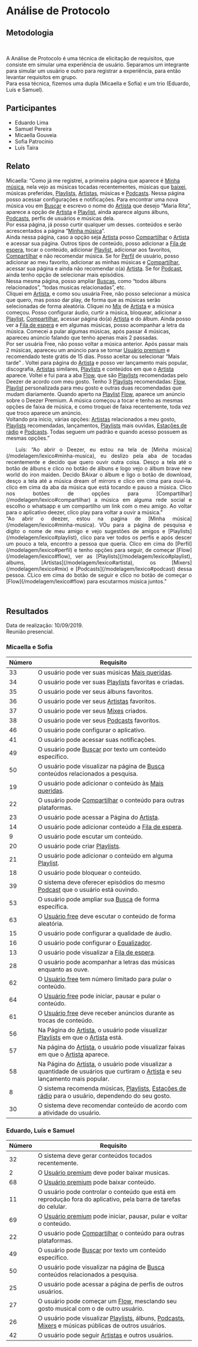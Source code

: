 #  Análise de Protocolo
<div class="line"></div>

##  Metodologia

<p align="justify">&emsp;

A Análise de Protocolo é uma técnica de elicitação de requisitos, que consiste em simular uma experiência de usuário. Separamos um integrante para simular um usuário e outro para registrar a experiência, para então levantar requisitos em grupo.
<br>
    Para essa técnica, fizemos uma dupla (Micaella e Sofia) e um trio (Eduardo, Luís e Samuel).

</p>

## Participantes
- Eduardo Lima
- Samuel Pereira
- Micaella Gouveia
- Sofia Patrocínio
- Luís Taira

## Relato

Micaella: “Como já me registrei, a primeira página que aparece é [Minha música](/modelagem/lexico#minha-musica), nela vejo as músicas tocadas recentementes, músicas que [baixei](/modelagem/lexico#download), músicas preferidas, [Playlists](/modelagem/lexico#playlist), [Artistas](/modelagem/lexico#artista), músicas e [Podcasts](/modelagem/lexico#podcast). Nessa página posso acessar configurações e notificações. Para encontrar uma nova música vou em [Buscar](/modelagem/lexico#busca) e escrevo o nome do [Artista](/modelagem/lexico#artista) que desejo “Maria Rita”, aparece a opção de [Artista](/modelagem/lexico#artista) e [Playlist](/modelagem/lexico#playlist), ainda aparece alguns álbuns, [Podcasts](/modelagem/lexico#podcast), perfis de usuários e músicas dela. <br>
 Por essa página, já posso curtir qualquer um desses. conteúdos e serão acrescentados a página “[Minha música](/modelagem/lexico#minha-musica)”.
<br>
Ainda nessa página, caso a opção seja [Artista](/modelagem/lexico#artista) posso [Compartilhar](/modelagem/lexico#compartilhar) o [Artista](/modelagem/lexico#artista) e acessar sua página. Outros tipos de conteúdo, posso adicionar a [Fila de espera](/modelagem/lexico#fila-de-espera), tocar o conteúdo, adicionar [Playlist](/modelagem/lexico#playlist), adicionar aos favoritos, [Compartilhar](/modelagem/lexico#compartilhar) e não recomendar música. Se for [Perfil](/modelagem/lexico#perfil) de usuário, posso adicionar ao meu favorito, adicionar as minhas músicas e [Compartilhar](/modelagem/lexico#compartilhar), acessar sua página e ainda não recomendar o(a) [Artista](/modelagem/lexico#artista). Se for [Podcast](/modelagem/lexico#podcast), ainda tenho opção de selecionar mais episódios.
<br>
Nessa mesma página, posso ampliar [Buscas](/modelagem/lexico#busca), como “todos álbuns relacionados”, “todas musicas relacionadas”, etc.
<br>
Cliquei em [Artista](/modelagem/lexico#artista), e como sou usuária Free, não posso selecionar a música que quero, mas posso dar play, de forma que as músicas serão selecionadas de forma aleatória. Cliquei no [Mix](/modelagem/lexico#mix) de [Artista](/modelagem/lexico#artista) e a música começou. Posso configurar áudio, curtir a música, bloquear, adicionar a [Playlist](/modelagem/lexico#playlist), [Compartilhar](/modelagem/lexico#compartilhar), acessar página do(a) [Artista](/modelagem/lexico#artista) e do álbum. Ainda posso ver a [Fila de espera](/modelagem/lexico#fila-de-espera) e em algumas músicas, posso acompanhar a letra da música. Comecei a pular algumas músicas, após passar 4 músicas, apareceu anúncio falando que tenho apenas mais 2 passadas. 
<br>
Por ser usuária Free, não posso voltar a música anterior. Após passar mais 2 músicas, apareceu um anúncio para se tornar [Usuário premium](/modelagem/lexico#usuario-premium) e recomendado teste grátis de 15 dias. Posso aceitar ou selecionar “Mais tarde” . Voltei para página do [Artista](/modelagem/lexico#artista) e posso ver lançamento mais popular, discografia, [Artistas](/modelagem/lexico#artista) similares, [Playlists](/modelagem/lexico#playlist) e conteúdos em que o [Artista](/modelagem/lexico#artista) aparece. Voltei e fui para a aba [Flow](/modelagem/lexico#flow), que são [Playlists](/modelagem/lexico#playlist) recomendadas pelo Deezer de acordo com meu gosto. Tenho 3 [Playlists](/modelagem/lexico#playlist) recomendadas: [Flow](/modelagem/lexico#flow), [Playlist](/modelagem/lexico#playlist) personalizada para meu gosto e outras duas recomendadas que mudam diariamente. Quando aperto na [Playlist](/modelagem/lexico#playlist) [Flow](/modelagem/lexico#flow), aparece um anúncio sobre o Deezer Premium. A música começou a tocar e tenho as mesmas opções de faixa de música, e como troquei de faixa recentemente, toda vez que troco aparece um anúncio.
<br>
Voltando pra inicio, várias opções: [Artistas](/modelagem/lexico#artista) relacionados a meu gosto, [Playlists](/modelagem/lexico#playlist) recomendadas, lançamentos, [Playlists](/modelagem/lexico#playlist) mais ouvidas, [Estações de rádio](/modelagem/lexico#estacoes-de-radio) e [Podcasts](/modelagem/lexico#podcast). Todas seguem um padrão e quando acesso possuem as mesmas opções.”
</p>
<p align="justify">&emsp;
Luís: “Ao abrir o Deezer, eu estou na tela de [Minha música](/modelagem/lexico#minha-musica), eu deslizo pela aba de tocadas recentemente e decido que quero ouvir outra coisa. Desço a tela até o botão de álbuns e clico no botão de álbuns e logo vejo o álbum brave new world do iron maiden. Decido BAixar o álbum e ligo o botão de download, desço a tela até a música dream of mirrors e clico em cima para ouvi-la. clico em cima da aba da música que está tocando e pauso a música. Clico nos botões de opções para [Compartilhar](/modelagem/lexico#compartilhar) a música em alguma rede social e escolho o whatsapp e um compartilho um link com o meu amigo. Ao voltar para o aplicativo deezer, clico play para voltar a ouvir a música.”
<br>
“Ao abrir o deezer, estou na pagina de [Minha música](/modelagem/lexico#minha-musica). VOu para a página de pesquisa e digito o nome de meu amigo e vejo sugestões de amigos e [Playlists](/modelagem/lexico#playlist), clico para ver todos os perfis e após descer um pouco a tela, encontro a pessoa que queria. Clico em cima do [Perfil](/modelagem/lexico#perfil) e tenho opções para seguir, de começar [Flow](/modelagem/lexico#flow), ver as [Playlists](/modelagem/lexico#playlist), albums, [Artistas](/modelagem/lexico#artista), os [Mixers](/modelagem/lexico#mix) e [Podcasts](/modelagem/lexico#podcast) dessa pessoa. CLico em cima do botão de seguir e clico no botão de começar o [Flow](/modelagem/lexico#flow) para escutarmos música juntos.”

</p>
<br>

##  Resultados

Data de realização: 10/09/2019.
<br>
Reunião presencial.
<br>

### Micaella e Sofia

|Número | Requisito                                         |
|-------|---------------------------------------------------|
|33     |O usuário pode ver suas músicas [Mais queridas](/modelagem/lexico#mais-queridas).    |
|34     |O usuário pode ver suas [Playlists](/modelagem/lexico#playlist) favoritas e criadas.|
|35     |O usuário pode ver seus álbuns favoritos.|
|36     |O usuário pode ver seus [Artistas](/modelagem/lexico#artista) favoritos.|
|37     |O usuário pode ver seus [Mixes](/modelagem/lexico#mix) criados.|
|38     |O usuário pode ver seus [Podcasts](/modelagem/lexico#podcast) favoritos.|
|46     |O usuário pode configurar o aplicativo.|
|41     |O usuário pode acessar suas notificações.|
|49     |O usuário pode [Buscar](/modelagem/lexico#busca) por texto um conteúdo específico.|
|50     |O usuário pode visualizar na página de [Busca](/modelagem/lexico#busca) conteúdos relacionados a pesquisa.|
|19     |O usuário pode adicionar o conteúdo às [Mais queridas](/modelagem/lexico#mais-queridas).|
|22     |O usuário pode [Compartilhar](/modelagem/lexico#compartilhar) o conteúdo para outras plataformas.|
|23     |O usuário pode acessar a Página do [Artista](/modelagem/lexico#artista).|
|14     |O usuário pode adicionar conteúdo a [Fila de espera](/modelagem/lexico#fila-de-espera).|
|9      |O usuário pode escutar um conteúdo.|
|20     |O usuário pode criar [Playlists](/modelagem/lexico#playlist).|
|21     |O usuário pode adicionar o conteúdo em alguma [Playlist](/modelagem/lexico#playlist).|
|18     |O usuário pode bloquear o conteúdo.|
|39     |O sistema deve oferecer episódios do mesmo [Podcast](/modelagem/lexico#podcast) que o usuário está ouvindo.|
|53     |O usuário pode ampliar sua [Busca](/modelagem/lexico#busca) de forma específica.|
|63     |O [Usuário free](/modelagem/lexico#usuario-free) deve escutar o conteúdo de forma aleatória.|
|15     |O usuário pode configurar a qualidade de áudio.|
|16     |O usuário pode configurar o [Equalizador](/modelagem/lexico#equalizador).|
|13     |O usuário pode visualizar a [Fila de espera](/modelagem/lexico#fila-de-espera).|
|28     |O usuário pode acompanhar a letras das músicas enquanto as ouve.|
|62     |O [Usuário free](/modelagem/lexico#usuario-free) tem número limitado para pular o conteúdo.|
|64     |O [Usuário free](/modelagem/lexico#usuario-free) pode iniciar, pausar e pular o conteúdo.|
|61     |O [Usuário free](/modelagem/lexico#usuario-free) deve receber anúncios durante as trocas de conteúdo.|
|56     |Na Página do [Artista](/modelagem/lexico#artista), o usuário pode visualizar [Playlists](/modelagem/lexico#playlist) em que o [Artista](/modelagem/lexico#artista) está.|
|57     |Na página do [Artista](/modelagem/lexico#artista), o usuário pode visualizar faixas em que o [Artista](/modelagem/lexico#artista) aparece.|
|58     |Na Página do [Artista](/modelagem/lexico#artista), o usuário pode visualizar a quantidade de usuários que curtiram o [Artista](/modelagem/lexico#artista) e seu lançamento mais popular.|
|8      |O sistema recomenda músicas, [Playlists](/modelagem/lexico#playlist), [Estações de rádio](/modelagem/lexico#estacoes-de-radio) para o usuário, dependendo do seu gosto.|
|30     |O sistema deve recomendar conteúdo de acordo com a atividade do usuário.|

### Eduardo, Luís e Samuel

|Número | Requisito                                         |
|-------|---------------------------------------------------|
|32     |O sistema deve gerar conteúdos tocados recentemente.|
|2      |O [Usuário premium](/modelagem/lexico#usuario-premium) deve poder baixar musicas.|
|68     |	O [Usuário premium](/modelagem/lexico#usuario-premium) pode baixar conteúdo.|
|11     |O usuário pode controlar o conteúdo que está em reprodução fora do aplicativo, pela barra de tarefas do celular.|
|69     |O [Usuário premium](/modelagem/lexico#usuario-premium) pode iniciar, pausar, pular e voltar o conteúdo.|
|22     |O usuário pode [Compartilhar](/modelagem/lexico#compartilhar) o conteúdo para outras plataformas.|
|49     |O usuário pode [Buscar](/modelagem/lexico#busca) por texto um conteúdo específico.|
|50     |O usuário pode visualizar na página de [Busca](/modelagem/lexico#busca) conteúdos relacionados a pesquisa.|
|25     |O usuário pode acessar a página de perfis de outros usuários.|
|27     |O usuário pode começar um [Flow](/modelagem/lexico#flow), mesclando seu gosto musical com o de outro usuário.|
|26     |O usuário pode visualizar [Playlists](/modelagem/lexico#playlist), álbuns, [Podcasts](/modelagem/lexico#podcast), [Mixers](/modelagem/lexico#mix) e músicas públicas de outros usuários.|
|42     |O usuário pode seguir [Artistas](/modelagem/lexico#artista) e outros usuários.|

